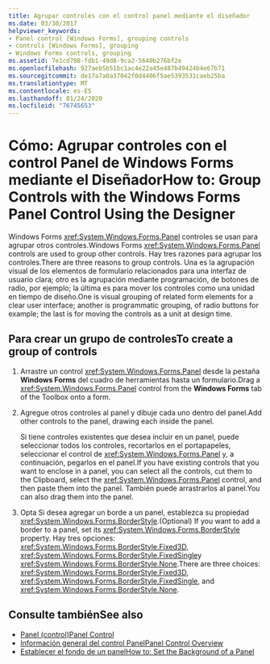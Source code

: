 ```yaml
---
title: Agrupar controles con el control panel mediante el diseñador
ms.date: 03/30/2017
helpviewer_keywords:
- Panel control [Windows Forms], grouping controls
- controls [Windows Forms], grouping
- Windows Forms controls, grouping
ms.assetid: 7e1cd708-fdb1-49d8-9ca2-5640b276bf2e
ms.openlocfilehash: 927aeb5b51bc1ac4e22a45e487b49424b4e67b71
ms.sourcegitcommit: de17a7a0a37042f0d4406f5ae5393531caeb25ba
ms.translationtype: MT
ms.contentlocale: es-ES
ms.lasthandoff: 01/24/2020
ms.locfileid: "76745653"
---
```

# <a name="how-to-group-controls-with-the-windows-forms-panel-control-using-the-designer"></a><span data-ttu-id="ae55a-102">Cómo: Agrupar controles con el control Panel de Windows Forms mediante el Diseñador</span><span class="sxs-lookup"><span data-stu-id="ae55a-102">How to: Group Controls with the Windows Forms Panel Control Using the Designer</span></span>
<span data-ttu-id="ae55a-103">Windows Forms <xref:System.Windows.Forms.Panel> controles se usan para agrupar otros controles.</span><span class="sxs-lookup"><span data-stu-id="ae55a-103">Windows Forms <xref:System.Windows.Forms.Panel> controls are used to group other controls.</span></span> <span data-ttu-id="ae55a-104">Hay tres razones para agrupar los controles.</span><span class="sxs-lookup"><span data-stu-id="ae55a-104">There are three reasons to group controls.</span></span> <span data-ttu-id="ae55a-105">Una es la agrupación visual de los elementos de formulario relacionados para una interfaz de usuario clara; otro es la agrupación mediante programación, de botones de radio, por ejemplo; la última es para mover los controles como una unidad en tiempo de diseño.</span><span class="sxs-lookup"><span data-stu-id="ae55a-105">One is visual grouping of related form elements for a clear user interface; another is programmatic grouping, of radio buttons for example; the last is for moving the controls as a unit at design time.</span></span>

## <a name="to-create-a-group-of-controls"></a><span data-ttu-id="ae55a-106">Para crear un grupo de controles</span><span class="sxs-lookup"><span data-stu-id="ae55a-106">To create a group of controls</span></span>

1. <span data-ttu-id="ae55a-107">Arrastre un control <xref:System.Windows.Forms.Panel> desde la pestaña **Windows Forms** del cuadro de herramientas hasta un formulario.</span><span class="sxs-lookup"><span data-stu-id="ae55a-107">Drag a <xref:System.Windows.Forms.Panel> control from the **Windows Forms** tab of the Toolbox onto a form.</span></span>

2. <span data-ttu-id="ae55a-108">Agregue otros controles al panel y dibuje cada uno dentro del panel.</span><span class="sxs-lookup"><span data-stu-id="ae55a-108">Add other controls to the panel, drawing each inside the panel.</span></span>

     <span data-ttu-id="ae55a-109">Si tiene controles existentes que desea incluir en un panel, puede seleccionar todos los controles, recortarlos en el portapapeles, seleccionar el control de <xref:System.Windows.Forms.Panel> y, a continuación, pegarlos en el panel.</span><span class="sxs-lookup"><span data-stu-id="ae55a-109">If you have existing controls that you want to enclose in a panel, you can select all the controls, cut them to the Clipboard, select the <xref:System.Windows.Forms.Panel> control, and then paste them into the panel.</span></span> <span data-ttu-id="ae55a-110">También puede arrastrarlos al panel.</span><span class="sxs-lookup"><span data-stu-id="ae55a-110">You can also drag them into the panel.</span></span>

3. <span data-ttu-id="ae55a-111">Opta Si desea agregar un borde a un panel, establezca su propiedad <xref:System.Windows.Forms.BorderStyle>.</span><span class="sxs-lookup"><span data-stu-id="ae55a-111">(Optional) If you want to add a border to a panel, set its <xref:System.Windows.Forms.BorderStyle> property.</span></span> <span data-ttu-id="ae55a-112">Hay tres opciones: <xref:System.Windows.Forms.BorderStyle.Fixed3D>, <xref:System.Windows.Forms.BorderStyle.FixedSingle>y <xref:System.Windows.Forms.BorderStyle.None>.</span><span class="sxs-lookup"><span data-stu-id="ae55a-112">There are three choices: <xref:System.Windows.Forms.BorderStyle.Fixed3D>, <xref:System.Windows.Forms.BorderStyle.FixedSingle>, and <xref:System.Windows.Forms.BorderStyle.None>.</span></span>

## <a name="see-also"></a><span data-ttu-id="ae55a-113">Consulte también</span><span class="sxs-lookup"><span data-stu-id="ae55a-113">See also</span></span>

- [<span data-ttu-id="ae55a-114">Panel (control)</span><span class="sxs-lookup"><span data-stu-id="ae55a-114">Panel Control</span></span>](panel-control-windows-forms.md)
- [<span data-ttu-id="ae55a-115">Información general del control Panel</span><span class="sxs-lookup"><span data-stu-id="ae55a-115">Panel Control Overview</span></span>](panel-control-overview-windows-forms.md)
- [<span data-ttu-id="ae55a-116">Establecer el fondo de un panel</span><span class="sxs-lookup"><span data-stu-id="ae55a-116">How to: Set the Background of a Panel</span></span>](how-to-set-the-background-of-a-windows-forms-panel.md)
